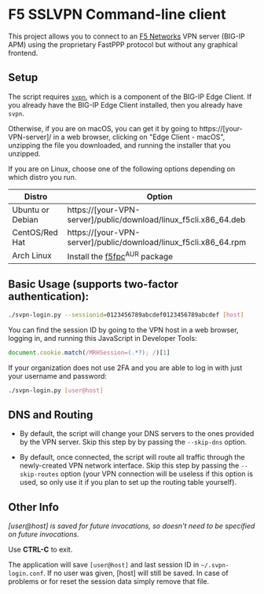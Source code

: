 
# F5 SSLVPN Command-line client

This project allows you to connect to an [F5 Networks](https://f5.com/) VPN server (BIG-IP APM) using the proprietary FastPPP protocol but without any graphical frontend.

## Setup

The script requires [`svpn`](https://support.f5.com/csp/article/K14947#SVPN), which is a component of the BIG-IP Edge Client. If you already have the BIG-IP Edge Client installed, then you already have `svpn`.

Otherwise, if you are on macOS, you can get it by going to https://[your-VPN-server]/ in a web browser, clicking on "Edge Client - macOS", unzipping the file you downloaded, and running the installer that you unzipped.

If you are on Linux, choose one of the following options depending on which distro you run.

| Distro | Option |
--- | ---
| Ubuntu or Debian | https://[your-VPN-server]/public/download/linux_f5cli.x86_64.deb |
|  CentOS/Red Hat | https://[your-VPN-server]/public/download/linux_f5cli.x86_64.rpm |
|  Arch Linux | Install the [f5fpc](https://aur.archlinux.org/packages/f5fpc)<sup>AUR</sup> package |

## Basic Usage (supports two-factor authentication):

```bash
./svpn-login.py --sessionid=0123456789abcdef0123456789abcdef [host]
```

You can find the session ID by going to the VPN host in a web browser, logging in, and running this JavaScript in Developer Tools:

```javascript
document.cookie.match(/MRHSession=(.*?); /)[1]
```

If your organization does not use 2FA and you are able to log in with just your username and password:

```bash
./svpn-login.py [user@host]
```

## DNS and Routing

- By default, the script will change your DNS servers to the ones provided by the VPN server. Skip this step by by passing the `--skip-dns` option.

- By default, once connected, the script will route all traffic through the newly-created VPN network interface. Skip this step by passing the `--skip-routes` option (your VPN connection will be useless if this option is used, so only use it if you plan to set up the routing table yourself).

## Other Info

*[user@host] is saved for future invocations, so doesn't need to be specified on future invocations.*

Use **CTRL-C** to exit.

The application will save `[user@host]` and last session ID in ``~/.svpn-login.conf``. If no user was given, [host] will still be saved. In case of problems or for reset the session data simply remove that file.
